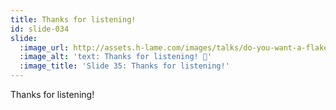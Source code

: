 ```yaml
---
title: Thanks for listening!
id: slide-034
slide:
  :image_url: http://assets.h-lame.com/images/talks/do-you-want-a-flake-with-that/slides/034.png
  :image_alt: 'text: Thanks for listening! 👋'
  :image_title: 'Slide 35: Thanks for listening!'
---
```

Thanks for listening!
